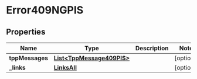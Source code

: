# Error409NGPIS

## Properties
Name | Type | Description | Notes
------------ | ------------- | ------------- | -------------
**tppMessages** | [**List&lt;TppMessage409PIS&gt;**](TppMessage409PIS.md) |  |  [optional]
**_links** | [**LinksAll**](LinksAll.md) |  |  [optional]
